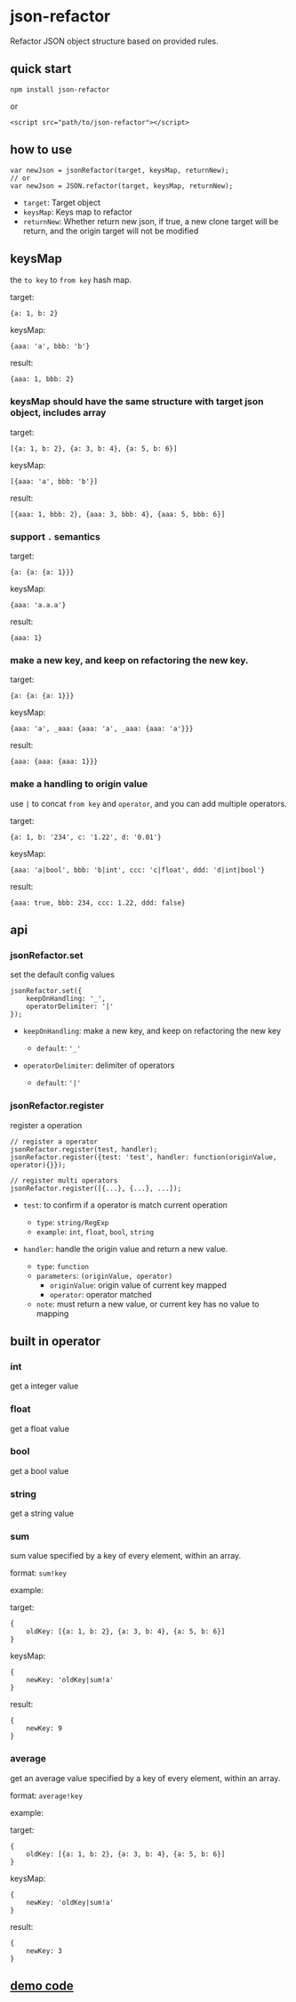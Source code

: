 # json-refactor

Refactor JSON object structure based on provided rules.

## quick start

```
npm install json-refactor
```

or 

```
<script src="path/to/json-refactor"></script>
```

## how to use

```
var newJson = jsonRefactor(target, keysMap, returnNew);
// or
var newJson = JSON.refactor(target, keysMap, returnNew);
```

* `target`: Target object
* `keysMap`: Keys map to refactor
* `returnNew`: Whether return new json, if true, a new clone target will be return, and the origin target will not be modified 

## keysMap

the `to key` to `from key` hash map.

target: 

```
{a: 1, b: 2}
```

keysMap: 

```
{aaa: 'a', bbb: 'b'}
```

result: 

```
{aaa: 1, bbb: 2}
```

### keysMap should have the same structure with target json object, includes array

target: 

```
[{a: 1, b: 2}, {a: 3, b: 4}, {a: 5, b: 6}]
```

keysMap: 

```
[{aaa: 'a', bbb: 'b'}]
```

result:
 
```
[{aaa: 1, bbb: 2}, {aaa: 3, bbb: 4}, {aaa: 5, bbb: 6}]
```

### support `.` semantics

target: 

```
{a: {a: {a: 1}}}
```

keysMap: 

```
{aaa: 'a.a.a'}
```

result: 

```
{aaa: 1}
```

### make a new key, and keep on refactoring the new key.

target: 

```
{a: {a: {a: 1}}}
```

keysMap: 

```
{aaa: 'a', _aaa: {aaa: 'a', _aaa: {aaa: 'a'}}}
```

result: 

```
{aaa: {aaa: {aaa: 1}}}
```

### make a handling to origin value

use `|` to concat `from key` and `operator`, and you can add  multiple operators.

target: 

```
{a: 1, b: '234', c: '1.22', d: '0.01'}
```

keysMap: 

```
{aaa: 'a|bool', bbb: 'b|int', ccc: 'c|float', ddd: 'd|int|bool'}
```

result: 

```
{aaa: true, bbb: 234, ccc: 1.22, ddd: false}
```

## api

### jsonRefactor.set

set the default config values

```
jsonRefactor.set({
    keepOnHandling: '_',
    operatorDelimiter: '|'
});
```

* `keepOnHandling`: make a new key, and keep on refactoring the new key
    - `default`: `'_'`

* `operatorDelimiter`: delimiter of operators
    - `default`: `'|'`

### jsonRefactor.register

register a operation

```
// register a operator
jsonRefactor.register(test, handler);
jsonRefactor.register({test: 'test', handler: function(originValue, operator){}});

// register multi operators
jsonRefactor.register([{...}, {...}, ...]);
```

* `test`: to confirm if a operator is match current operation
    - `type`: `string/RegExp`
    - `example`: `int`, `float`, `bool`, `string`

* `handler`: handle the origin value and return a new value.
    - `type`: `function`
    - `parameters`: `(originValue, operator)`
        - `originValue`: origin value of current key mapped
        - `operator`: operator matched
    - `note`: must return a new value, or current key has no value to mapping
    
## built in operator

### int

get a integer value

### float

get a float value

### bool

get a bool value

### string

get a string value

### sum

sum value specified by a key of every element, within an array.
 
format: `sum!key`

example: 

target: 

```
{
    oldKey: [{a: 1, b: 2}, {a: 3, b: 4}, {a: 5, b: 6}]
}
```

keysMap: 

```
{
    newKey: 'oldKey|sum!a'
}
```

result:
 
```
{
    newKey: 9
}
```

### average

get an average value specified by a key of every element, within an array.
 
format: `average!key`

example: 

target: 

```
{
    oldKey: [{a: 1, b: 2}, {a: 3, b: 4}, {a: 5, b: 6}]
}
```

keysMap: 

```
{
    newKey: 'oldKey|sum!a'
}
```

result:
 
```
{
    newKey: 3
}
```

## [demo code](./example)